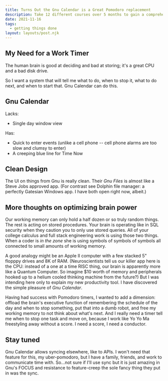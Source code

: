 ```yaml
---
title: Turns Out the Gnu Calendar is a Great Pomodoro replacement
description: Take 12 different courses over 5 months to gain a comprehensive understanding of Drupal
date: 2021-11-16
tags:
  - getting things done
layout: layouts/post.njk
---
```


## My Need for a Work Timer

The human brain is good at deciding and bad at storing; it's a great CPU and a bad disk drive.  
  
So I want a system that will tell me what to do, when to stop it, what to do next, and when to start that. Gnu Calendar can do this.  


## Gnu Calendar

Lacks:  

* Single day window view  

Has:  
* Quick to enter events (unlike a cell phone -- cell phone alarms are too slow and clumsy to enter)  
* A creeping blue line for Time Now

## Clean Design  

The UI on things from Gnu is really clean.  Their *Gnu Files* is almost like a Steve Jobs approved app.  (For contrast see Dolphin file manager: a perfectly Gatesian Windows app. I have both open right now, albeit.)   

## More thoughts on optimizing brain power  


Our working memory can only hold a half dozen or so truly random things. The rest is acting on stored procedures. Your brain is operating like in SQL security when they caution you to only use stored queries.  All of your college calculus and full stack engineering work is using those two things. When a coder is *in the zone* she is using symbols of symbols of symbols all connected to small amounts of working memory.  
  
A good analogy might be an Apple II computer with a few stacked 5" flopppy drives and 8K of RAM. (Neuroscientists tell us our killer app here is the CPU: instead of a one at a time RISC thing, our brain is apparently more like a Quantum Computer. So imagine $10 worth of memory and peripherals hooked up to a helium cooled thinking machine from the future?) But I was intending here only to explain my new productivity tool.  I have discovered the simple pleasure of *Gnu Calendar*.  
  
Having had success with Pomodoro timers, I wanted to add a dimension: offload the brain's executive function of remembering the schedule of the day and when to stop something, put that into a dumb robot, and free my working memory to not think about what's next. And I really need a timer tell me when to stop one task and move on, because I work like Yo Yo Ma freestyling away without a score. I need a score, I need a conductor.  

## Stay tuned

Gnu Calendar allows syncing elsewhere, like to APIs. I won't need that feature for this, my uber-pomodoro, but I have a family, friends, and work to communicate time with. So...not sure if I'll use sync but it is just amazing in Gnu's FOCUS and resistance to feature-creep the sole fancy thing they put in was the sync.  